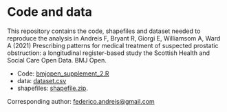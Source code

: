 # Code and data
This repository contains the code, shapefiles and dataset needed to reproduce the analysis in Andreis F, Bryant R, Giorgi E, Williamsom A, Ward A (2021) Prescribing patterns for medical treatment of suspected prostatic obstruction: a longitudinal register-based study the Scottish Health and Social Care Open Data. BMJ Open.

- Code: [bmjopen_supplement_2.R](https://github.com/federicoandreis/prescribing_bmjopen/blob/main/bmjopen_supplement_2.R)
- data: [dataset.csv](https://github.com/federicoandreis/prescribing_bmjopen/blob/main/dataset.csv)
- shapefiles: [shapefile.zip](https://github.com/federicoandreis/prescribing_bmjopen/blob/main/shapefile.zip).

Corresponding author: federico.andreis@gmail.com
